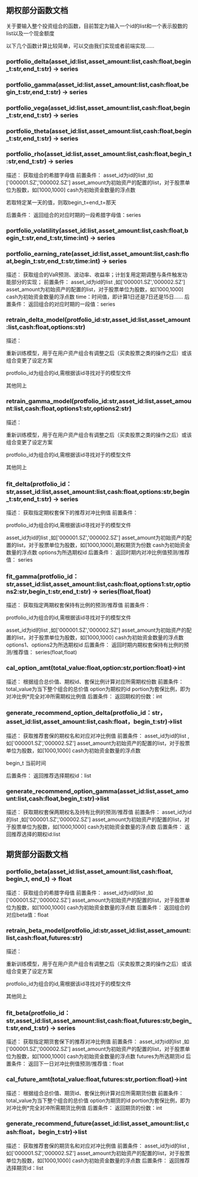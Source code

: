 ## 期权部分函数文档
关于要输入整个投资组合的函数，目前暂定为输入一个id的list<str>和一个表示股数的list<int>以及一个现金额度

以下几个函数计算比较简单，可以交由我们实现或者前端实现……

### portfolio_delta(asset_id:list<str>,asset_amount:list<int>,cash:float,begin_t:str,end_t:str) -> series<float>
### portfolio_gamma(asset_id:list<str>,asset_amount:list<int>,cash:float,begin_t:str,end_t:str) -> series<float>
### portfolio_vega(asset_id:list<str>,asset_amount:list<int>,cash:float,begin_t:str,end_t:str) -> series<float>
### portfolio_theta(asset_id:list<str>,asset_amount:list<int>,cash:float,begin_t:str,end_t:str) -> series<float>
### portfolio_rho(asset_id:list<str>,asset_amount:list<int>,cash:float,begin_t:str,end_t:str) -> series<float>
描述：
获取组合的希腊字母值
前置条件：
asset_id为id的list ,如['000001.SZ','000002.SZ']
asset_amount为初始资产的配置的list，对于股票单位为股数，如[1000,1000]
cash为初始资金数量的浮点数

若取特定某一天的值，则取begin_t=end_t=那天

后置条件：
返回组合的对应时期的一段希腊字母值：series<float>



### portfolio_volatility(asset_id:list<str>,asset_amount:list<int>,cash:float,begin_t:str,end_t:str,time:int) -> series<float>
### portfolio_earning_rate(asset_id:list<str>,asset_amount:list<int>,cash:float,begin_t:str,end_t:str,time:int) -> series<float>
描述：
获取组合的VaR预测、波动率、收益率；计划复用定期调整与条件触发功能部分的实现；
前置条件：
asset_id为id的list ,如['000001.SZ','000002.SZ']
asset_amount为初始资产的配置的list，对于股票单位为股数，如[1000,1000]
cash为初始资金数量的浮点数
time：时间值，即计算1日还是7日还是15日……
后置条件：
返回组合的对应时期的一段值：series<float>

### retrain_delta_model(protfolio_id:str,asset_id:list<str>,asset_amount:list<int>,cash:float,options:str)

描述：

重新训练模型，用于在用户资产组合有调整之后（买卖股票之类的操作之后）或该组合变更了设定方案

protfolio_id为组合的id,需根据该id寻找对于的模型文件

其他同上



### retrain_gamma_model(protfolio_id:str,asset_id:list<str>,asset_amount:list<int>,cash:float,options1:str,options2:str)

描述：

重新训练模型，用于在用户资产组合有调整之后（买卖股票之类的操作之后）或该组合变更了设定方案

protfolio_id为组合的id,需根据该id寻找对于的模型文件

其他同上



### fit_delta(protfolio_id：str,asset_id:list<str>,asset_amount:list<int>,cash:float,options:str,begin_t:str,end_t:str) ->  series<float>

描述：
获取指定期权套保下的推荐对冲比例值
前置条件：

protfolio_id为组合的id,需根据该id寻找对于的模型文件

asset_id为id的list ,如['000001.SZ','000002.SZ']
asset_amount为初始资产的配置的list，对于股票单位为股数，如[1000,1000],期权期货为份数
cash为初始资金数量的浮点数
options为所选期权id
后置条件：
返回时期内对冲比例值预测/推荐值： series<float>

### fit_gamma(protfolio_id：str,asset_id:list<str>,asset_amount:list<int>,cash:float,options1:str,options2:str,begin_t:str,end_t:str) -> series(float,float)
描述：
获取指定两期权套保持有比例的预测/推荐值
前置条件：

protfolio_id为组合的id,需根据该id寻找对于的模型文件

asset_id为id的list ,如['000001.SZ','000002.SZ']
asset_amount为初始资产的配置的list，对于股票单位为股数，如[1000,1000]
cash为初始资金数量的浮点数
options1、options2为所选期权id
后置条件：
返回时期内期权套保持有比例的预测/推荐值： series(float,float)

### cal_option_amt(total_value:float,option:str,portion:float)->int
描述：
根据组合总价值、期权id、套保比例计算对应所需期权份数
前置条件：
total_value为当下整个组合的总价值
option为期权的id
portion为套保比例，即为对冲比例*完全对冲所需期权比例值
后置条件：
返回期权的份数：int



### generate_recommend_option_delta(protfolio_id：str，asset_id:list<str>,asset_amount:list<int>,cash:float，begin_t:str)->list<str>

描述：
获取推荐套保的期权名和对应对冲比例值
前置条件：
asset_id为id的list ,如['000001.SZ','000002.SZ']
asset_amount为初始资产的配置的list，对于股票单位为股数，如[1000,1000]
cash为初始资金数量的浮点数

begin_t 当前时间

后置条件：
返回推荐选择期权id：list<str>

### generate_recommend_option_gamma(asset_id:list<str>,asset_amount:list<int>,cash:float,begin_t:str)->list<str>

描述：
获取期权套保两期权名及持有比例的预测/推荐值
前置条件：
asset_id为id的list ,如['000001.SZ','000002.SZ']
asset_amount为初始资产的配置的list，对于股票单位为股数，如[1000,1000]
cash为初始资金数量的浮点数
后置条件：
返回推荐选择的期权id:list<str>

## 期货部分函数文档

### portfolio_beta(asset_id:list<str>,asset_amount:list<int>,cash:float, begin_t, end_t) -> float
描述：
获取组合的希腊字母值
前置条件：
asset_id为id的list ,如['000001.SZ','000002.SZ']
asset_amount为初始资产的配置的list，对于股票单位为股数，如[1000,1000]
cash为初始资金数量的浮点数
后置条件：
返回组合的对应beta值：float

### retrain_beta_model(protfolio_id:str,asset_id:list<str>,asset_amount:list<int>,cash:float,futures:str)

描述：

重新训练模型，用于在用户资产组合有调整之后（买卖股票之类的操作之后）或该组合变更了设定方案

protfolio_id为组合的id,需根据该id寻找对于的模型文件

其他同上



### fit_beta(protfolio_id：str,asset_id:list<str>,asset_amount:list<int>,cash:float,futures:str,begin_t:str,end_t:str) ->  series<float>
描述：
获取指定期货套保下的推荐对冲比例值
前置条件：
asset_id为id的list ,如['000001.SZ','000002.SZ']
asset_amount为初始资产的配置的list，对于股票单位为股数，如[1000,1000]
cash为初始资金数量的浮点数
futures为所选期货id
后置条件：
返回下一日对冲比例值预测/推荐值：float

### cal_future_amt(total_value:float,futures:str,portion:float)->int
描述：
根据组合总价值、期货id、套保比例计算对应所需期货份数
前置条件：
total_value为当下整个组合的总价值
option为期货的id
portion为套保比例，即为对冲比例*完全对冲所需期货比例值
后置条件：
返回期货的份数：int

### generate_recommend_future(asset_id:list<str>,asset_amount:list<int>,cash:float，begin_t:str)->list<str>
描述：
获取推荐套保的期货名和对应对冲比例值
前置条件：
asset_id为id的list ,如['000001.SZ','000002.SZ']
asset_amount为初始资产的配置的list，对于股票单位为股数，如[1000,1000]
cash为初始资金数量的浮点数
后置条件：
返回推荐选择期货id：list<str>
